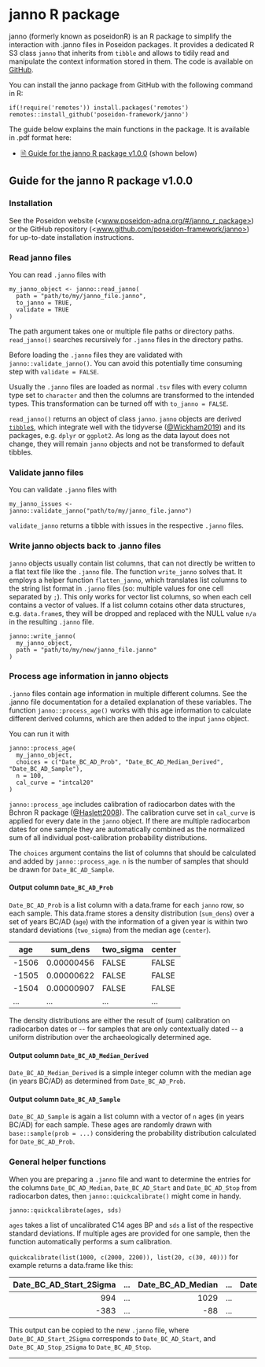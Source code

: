 <popup :custom-text="`<p><a href='https://nevrome.github.io/uni.tuebingen.poseidon.intro.2h.2024'>A short introduction to the Poseidon genotype data management framework</a> by Clemens Schmid: A Poseidon tutorial also covering <a href='https://nevrome.github.io/uni.tuebingen.poseidon.intro.2h.2024/spacetime.html'>the janno R package</a></p>`"></popup>

# janno R package <!-- {docsify-ignore-all} -->

janno (formerly known as poseidonR) is an R package to simplify the interaction with .janno files in Poseidon packages. It provides a dedicated R S3 class `janno` that inherits from `tibble` and allows to tidily read and manipulate the context information stored in them. The code is available on [GitHub](https://github.com/poseidon-framework/janno/).

You can install the janno package from GitHub with the following command in R:

```
if(!require('remotes')) install.packages('remotes')
remotes::install_github('poseidon-framework/janno')
```

The guide below explains the main functions in the package. It is available in .pdf format here:

- [🗎 Guide for the janno R package v1.0.0](https://github.com/poseidon-framework/poseidon-framework.github.io/blob/master/janno_r_package.pdf) (shown below)

## Guide for the janno R package v1.0.0

### Installation

See the Poseidon website (<www.poseidon-adna.org/#/janno_r_package>) or the GitHub repository (<www.github.com/poseidon-framework/janno>) for up-to-date installation instructions.

### Read janno files

You can read `.janno` files with

```
my_janno_object <- janno::read_janno(
  path = "path/to/my/janno_file.janno",
  to_janno = TRUE,
  validate = TRUE
)
```

The path argument takes one or multiple file paths or directory paths. `read_janno()` searches recursively for `.janno` files in the directory paths.

Before loading the `.janno` files they are validated with `janno::validate_janno()`. You can avoid this potentially time consuming step with `validate = FALSE`.

Usually the `.janno` files are loaded as normal `.tsv` files with every column type set to `character` and then the columns are transformed to the intended types. This transformation can be turned off with `to_janno = FALSE`.

`read_janno()` returns an object of class `janno`. `janno` objects are derived [`tibble`s](https://tibble.tidyverse.org/), which integrate well with the tidyverse ([@Wickham2019](https://doi.org/10.21105/joss.01686)) and its packages, e.g. `dplyr` or `ggplot2`. As long as the data layout does not change, they will remain `janno` objects and not be transformed to default tibbles.

### Validate janno files

You can validate `.janno` files with

```
my_janno_issues <- janno::validate_janno("path/to/my/janno_file.janno")
```

`validate_janno` returns a tibble with issues in the respective `.janno` files.

### Write janno objects back to .janno files

`janno` objects usually contain list columns, that can not directly be written to a flat text file like the `.janno` file. The function `write_janno` solves that. It employs a helper function `flatten_janno`, which translates list columns to the string list format in `.janno` files (so: multiple values for one cell separated by `;`). This only works for vector list columns, so when each cell contains a vector of values. If a list column cotains other data structures, e.g. `data.frame`s, they will be dropped and replaced with the NULL value `n/a` in the resulting `.janno` file.

```
janno::write_janno(
  my_janno_object,
  path = "path/to/my/new/janno_file.janno"
)
```

### Process age information in janno objects

`.janno` files contain age information in multiple different columns. See the .janno file documentation for a detailed explanation of these variables. The function `janno::process_age()` works with this age information to calculate different derived columns, which are then added to the input `janno` object.

You can run it with

```
janno::process_age(
  my_janno_object,
  choices = c("Date_BC_AD_Prob", "Date_BC_AD_Median_Derived", "Date_BC_AD_Sample"),
  n = 100,
  cal_curve = "intcal20"
)
```

`janno::process_age` includes calibration of radiocarbon dates with the Bchron R package ([@Haslett2008](https://doi.org/10.1111/j.1467-9876.2008.00623.x)). The calibration curve set in `cal_curve` is applied for every date in the `janno` object. If there are multiple radiocarbon dates for one sample they are automatically combined as the normalized sum of all individual post-calibration probability distributions. 

The `choices` argument contains the list of columns that should be calculated and added by `janno::process_age`. `n` is the number of samples that should be drawn for `Date_BC_AD_Sample`.

#### Output column `Date_BC_AD_Prob`

`Date_BC_AD_Prob` is a list column with a data.frame for each `janno` row, so each sample. This data.frame stores a density distribution (`sum_dens`) over a set of years BC/AD (`age`) with the information of a given year is within two standard deviations (`two_sigma`) from the median age (`center`). 

| age   | sum_dens   | two_sigma | center |
|-------|------------|-----------|--------|
| -1506 | 0.00000456 | FALSE     | FALSE  |
| -1505 | 0.00000622 | FALSE     | FALSE  |
| -1504 | 0.00000907 | FALSE     | FALSE  |
| ...   | ...        | ...       | ...    |

The density distributions are either the result of (sum) calibration on radiocarbon dates or -- for samples that are only contextually dated -- a uniform distribution over the archaeologically determined age.

#### Output column `Date_BC_AD_Median_Derived`

`Date_BC_AD_Median_Derived` is a simple integer column with the median age (in years BC/AD) as determined from `Date_BC_AD_Prob`.

#### Output column `Date_BC_AD_Sample`

`Date_BC_AD_Sample` is again a list column with a vector of `n` ages (in years BC/AD) for each sample. These ages are randomly drawn with `base::sample(prob = ...)` considering the probability distribution calculated for `Date_BC_AD_Prob`.

### General helper functions

When you are preparing a `.janno` file and want to determine the entries for the columns `Date_BC_AD_Median`, `Date_BC_AD_Start` and `Date_BC_AD_Stop` from radiocarbon dates, then `janno::quickcalibrate()` might come in handy.

```
janno::quickcalibrate(ages, sds)
```

`ages` takes a list of uncalibrated C14 ages BP and `sds` a list of the respective standard deviations. If multiple ages are provided for one sample, then the function automatically performs a sum calibration. 

`quickcalibrate(list(1000, c(2000, 2200)), list(20, c(30, 40)))` for example returns a data.frame like this: 

| Date_BC_AD_Start_2Sigma| ... | Date_BC_AD_Median| ... | Date_BC_AD_Stop_2Sigma|
|-----------------------:|----:|-----------------:|----:|----------------------:|
|                     994| ... |              1029| ... |                   1149|
|                    -383| ... |               -88| ... |                    117|

This output can be copied to the new `.janno` file, where `Date_BC_AD_Start_2Sigma` corresponds to `Date_BC_AD_Start`, and `Date_BC_AD_Stop_2Sigma` to `Date_BC_AD_Stop`.

***
